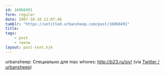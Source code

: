 ```yaml
---
id: 16068491
form: regular
date: 2007-10-18 11:07:46
tumblr: "https://untitled.urbansheep.com/post/16068491"
title:
tags:
    - post
    - твиты
layout: post-text.njk
---
```


<p>urbansheep: Специально для mac whores: <a href="http://b23.ru/siv!">http://b23.ru/siv!</a> (via <a href="http://twitter.com/urbansheep/statuses/344428042">Twitter / urbansheep</a>)</p>

